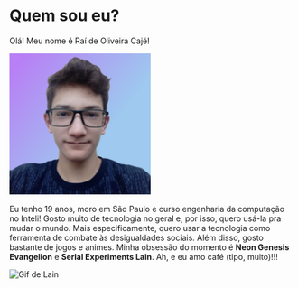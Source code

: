 # Quem sou eu?

Olá! Meu nome é Raí de Oliveira Cajé!

![Foto de rosto](../static/img/rai.png)

Eu tenho 19 anos, moro em São Paulo e curso engenharia da computação no Inteli! Gosto muito de tecnologia no geral e, por isso, quero usá-la pra mudar o mundo. Mais especificamente, quero usar a tecnologia como ferramenta de combate às desigualdades sociais. Além disso, gosto bastante de jogos e animes. Minha obsessão do momento é **Neon Genesis Evangelion** e **Serial Experiments Lain**. Ah, e eu amo café (tipo, muito)!!!

![Gif de Lain](https://64.media.tumblr.com/b1076882cc6a0d8564abd234e7793dbb/21b3ff328b4fb63f-55/s500x750/9f4afa26f16de01d55d92c660ee2177c0e73f568.gif)